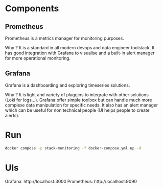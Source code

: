 # Components

## Prometheus

Prometheus is a metrics manager for monitoring purposes. 

Why ? It is a standard in all modern devops and data engineer toolstack. It has good integration with Grafana to visualise and a built-in alert manager for more operational monitoring.

## Grafana

Grafana is a dashboarding and exploring timeseries solutions.

Why ? It is light and variety of pluggins to integrate with other solutions (Loki for logs...). Grafana offer simple toolbox but can handle much more complexe data manipulation for specific needs. It also has an alert manager which can be useful for non technical people (UI helps people to create alerts).

# Run

```sh
docker compose -p stack-monitoring -f docker-compose.yml up -d
```

# UIs

Grafana: http://localhost:3000
Prometheus: http://localhost:9090